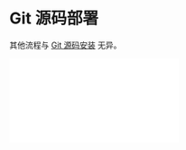 # Git 源码部署

其他流程与 [Git 源码安装](/welcome/getting-started/installation/git-clone) 无异。

<embed src="./create-nocobase-app.md#L4-L1000"></embed>
